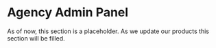 # Agency Admin Panel

<aside class="notice">
As of now, this section is a placeholder. As we update our products this section will be filled.
</aside>
